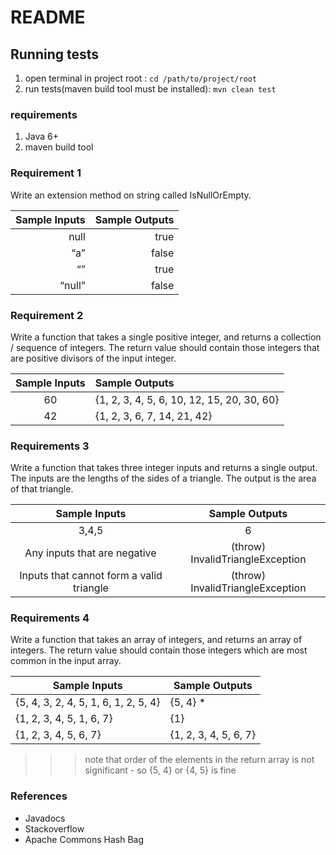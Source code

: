 # README #

## Running tests
1. open terminal in project root : `cd /path/to/project/root`
2. run tests(maven build tool must be installed): `mvn clean test`

### requirements
1. Java 6+
2. maven build tool

### Requirement 1 ###

Write an  extension method  on string called IsNullOrEmpty.

Sample Inputs	|	Sample Outputs
-------------:	|	--------------:
null			|	true
“a”				|	false
“”				|	true
“null”			|	false

### Requirement 2 ###

Write a function that takes a single positive integer, and returns a collection / sequence of integers. The return value should contain those integers that are  positive divisors  of the input integer.

Sample Inputs	|	Sample Outputs
:-------------:	|	:--------------
60				|	{1, 2, 3, 4, 5, 6, 10, 12, 15, 20, 30, 60}
42				|	{1, 2, 3, 6, 7, 14, 21, 42}


### Requirements 3 ###

Write a function that takes three integer inputs and returns a single output. The inputs are the lengths of the sides of a triangle. The output is the area of that triangle.

Sample Inputs								|	Sample Outputs
:-------------:								|	:--------------:
3,4,5										|	6
Any inputs that are negative				|	(throw) InvalidTriangleException
Inputs that cannot form a valid triangle	|	(throw) InvalidTriangleException


### Requirements 4 ###

Write a function that takes an array of integers, and returns an array of integers. The return value should contain those integers which are most common in the input array.

Sample Inputs									|	Sample Outputs
-------------									|	--------------
{5, 4, 3, 2, 4, 5, 1, 6, 1, 2, 5, 4}			|	{5, 4}  *
{1, 2, 3, 4, 5, 1, 6, 7}						|	{1}
{1, 2, 3, 4, 5, 6, 7}							|	{1, 2, 3, 4, 5, 6, 7}

>>> note that order of the elements in the return array is not significant - so {5, 4} or {4, 5} is fine

### References ###

- Javadocs
- Stackoverflow
- Apache Commons Hash Bag